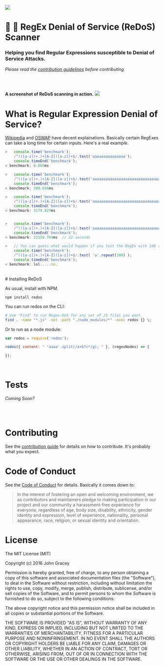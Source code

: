 ![](https://raw.githubusercontent.com/jagracey/RegEx-DoS/master/resources/Banner.jpg)
# :cop: :punch: RegEx Denial of Service (ReDoS) Scanner
### Helping you find Regular Expressions susceptible to Denial of Service Attacks.
*Please read the [contribution guidelines](CONTRIBUTING.md) before contributing.*

<br><br>

**A screenshot of ReDoS scanning in action.**
![](https://raw.githubusercontent.com/jagracey/RegEx-DoS/master/resources/screenshot.png)


# What is Regular Expression Denial of Service?
[Wikipedia](https://en.wikipedia.org/wiki/ReDoS) and [OSWAP](https://www.owasp.org/index.php/Regular_expression_Denial_of_Service_-_ReDoS) have decent explainations. Basically certain RegExes can take a long time for certain inputs. Here's a real example.

```javascript
>   console.time('benchmark');
    /^(([a-z])+.)+[A-Z]([a-z])+$/.test('aaaaaaaaaaaaaaa');
    console.timeEnd('benchmark');
< benchmark: 0.060ms

>   console.time('benchmark');
    /^(([a-z])+.)+[A-Z]([a-z])+$/.test('aaaaaaaaaaaaaaaaaaaaaaaaaaaaaaaaaaaa');
    console.timeEnd('benchmark');
< benchmark: 308.656ms

>   console.time('benchmark');
    /^(([a-z])+.)+[A-Z]([a-z])+$/.test('aaaaaaaaaaaaaaaaaaaaaaaaaaaaaaaaaaaaaaaaa');
    console.timeEnd('benchmark');
< benchmark: 3179.829ms


>   console.time('benchmark');
    /^(([a-z])+.)+[A-Z]([a-z])+$/.test('aaaaaaaaaaaaaaaaaaaaaaaaaaaaaaaaaaaaaaaaaaaaa');
    console.timeEnd('benchmark');
< benchmark: 22159.769ms  // 22 seconds

>   // You can guess what would happen if you test the RegEx with 100 repeating characters.
    console.time('benchmark');
    /^(([a-z])+.)+[A-Z]([a-z])+$/.test( 'a'.repeat(100) );
    console.timeEnd('benchmark');
< benchmark: lol.....no.

```

<br>
# Installing ReDoS

As usual, install with NPM.
```
npm install redos
```

You can run redos on the CLI:
```bash
# Use "Find" to run Regex-DoS for any set of JS files you want.
find . -name "*.js" -not -path "./node_modules/*" -exec redos {} \;
```

Or to run as a node module:
```javascript
var redos = require('redos');

redos({ content: " 'aaaa'.split(/a+b?c*/g); " }, (regexNodes) => {

});
```

<br>

# Tests
*Coming Soon?*

<br><br>

# Contributing

See the [contribution guide](CONTRIBUTING.md) for details on how to contribute. It's probably what you expect.


# Code of Conduct

See the [Code of Conduct](CODE-OF-CONDUCT.md) for details. Basically it comes down to:
>In the interest of fostering an open and welcoming environment, we as
contributors and maintainers pledge to making participation in our project and
our community a harassment-free experience for everyone, regardless of age, body
size, disability, ethnicity, gender identity and expression, level of experience,
nationality, personal appearance, race, religion, or sexual identity and orientation.


# License

The MIT License (MIT)

Copyright (c) 2016 John Gracey

Permission is hereby granted, free of charge, to any person obtaining a copy
of this software and associated documentation files (the "Software"), to deal
in the Software without restriction, including without limitation the rights
to use, copy, modify, merge, publish, distribute, sublicense, and/or sell
copies of the Software, and to permit persons to whom the Software is
furnished to do so, subject to the following conditions:

The above copyright notice and this permission notice shall be included in all
copies or substantial portions of the Software.

THE SOFTWARE IS PROVIDED "AS IS", WITHOUT WARRANTY OF ANY KIND, EXPRESS OR
IMPLIED, INCLUDING BUT NOT LIMITED TO THE WARRANTIES OF MERCHANTABILITY,
FITNESS FOR A PARTICULAR PURPOSE AND NONINFRINGEMENT. IN NO EVENT SHALL THE
AUTHORS OR COPYRIGHT HOLDERS BE LIABLE FOR ANY CLAIM, DAMAGES OR OTHER
LIABILITY, WHETHER IN AN ACTION OF CONTRACT, TORT OR OTHERWISE, ARISING FROM,
OUT OF OR IN CONNECTION WITH THE SOFTWARE OR THE USE OR OTHER DEALINGS IN THE
SOFTWARE.
